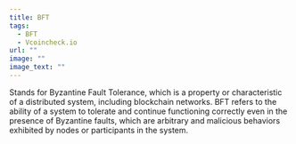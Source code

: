 ```yaml
---
title: BFT
tags:
  - BFT
  - Vcoincheck.io
url: ""
image: ""
image_text: ""
---
```


Stands for Byzantine Fault Tolerance, which is a property or characteristic of a distributed system, including blockchain networks. BFT refers to the ability of a system to tolerate and continue functioning correctly even in the presence of Byzantine faults, which are arbitrary and malicious behaviors exhibited by nodes or participants in the system.
